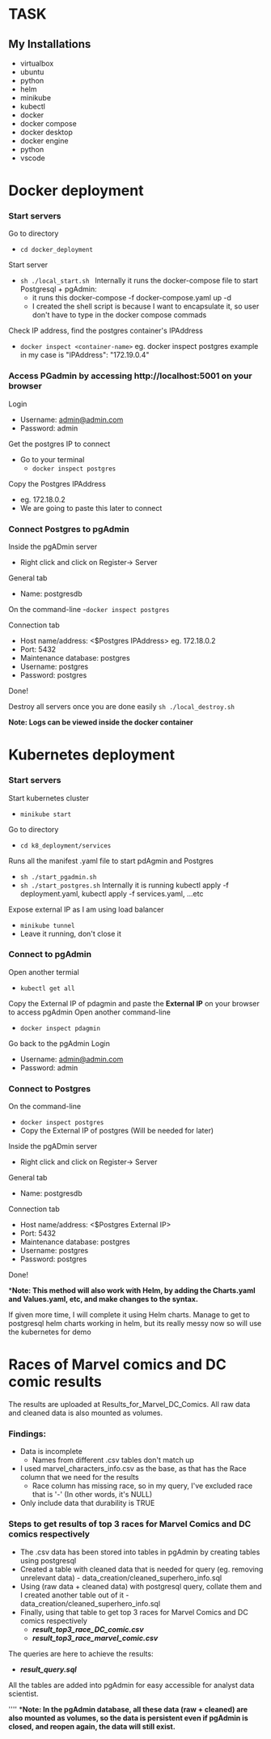 
# TASK
## My Installations
- virtualbox 
- ubuntu
- python
- helm
- minikube
- kubectl 
- docker
- docker compose
- docker desktop
- docker engine
- python
- vscode

# Docker deployment
### Start servers
Go to directory
- ```cd docker_deployment```

Start server
- ```sh ./local_start.sh ```
Internally it runs the docker-compose file to start Postgresql + pgAdmin:
    - it runs this docker-compose -f docker-compose.yaml up -d
    - I created the shell script is because I want to encapsulate it, so user don't have to type in the docker compose commads
    
Check IP address, find the postgres container's IPAddress  
- ```docker inspect <container-name>```
         eg. docker inspect postgres
         example in my case is "IPAddress": "172.19.0.4"

### Access PGadmin by accessing http://localhost:5001 on your browser


Login
- Username: admin@admin.com
- Password: admin

Get the postgres IP to connect
- Go to your terminal
    - ```docker inspect postgres```

Copy the Postgres IPAddress 
- eg. 172.18.0.2 
- We are going to paste this later to connect

### Connect Postgres to pgAdmin
Inside the pgADmin server
- Right click and click on Register-> Server

General tab
- Name: postgresdb
 
On the command-line 
-```docker inspect postgres```

Connection tab
- Host name/address: <$Postgres IPAddress>
    eg. 172.18.0.2 
-  Port: 5432
- Maintenance database: postgres
- Username: postgres
- Password: postgres
  

Done!

Destroy all servers once you are done easily
```sh ./local_destroy.sh ```

**Note: Logs can be viewed inside the docker container**


# Kubernetes deployment
### Start servers
Start kubernetes cluster
- ```minikube start```

Go to directory
- ```cd k8_deployment/services```

Runs all the manifest .yaml file to start pdAgmin and Postgres
- ```sh ./start_pgadmin.sh```
- ```sh ./start_postgres.sh```
Internally it is running kubectl apply -f deployment.yaml, kubectl apply -f services.yaml, ...etc

Expose external IP as I am using load balancer 
- ```minikube tunnel```
- Leave it running, don't close it

### Connect to pgAdmin
Open another termial
- ```kubectl get all```

Copy the External IP of pdagmin and paste the **External IP** on your browser to access pgAdmin
Open another command-line 
- ```docker inspect pdagmin```

Go back to the pgAdmin
Login
- Username: admin@admin.com
- Password: admin

### Connect to Postgres

On the command-line 
- ```docker inspect postgres```
- Copy the External IP of postgres (Will be needed for later)

 
Inside the pgADmin server
- Right click and click on Register-> Server


General tab
- Name: postgresdb

Connection tab
- Host name/address:  <$Postgres External IP>
- Port: 5432
- Maintenance database: postgres
- Username: postgres
- Password: postgres

Done!

***Note: This method will also work with Helm, by adding the Charts.yaml and Values.yaml, etc, and make changes to the syntax.**

If given more time, I will complete it using Helm charts. Manage to get to postgresql helm charts working in helm, but its really messy now so will use the kubernetes for demo

# Races of Marvel comics and DC comic results
The results are uploaded at Results_for_Marvel_DC_Comics. All raw data and cleaned data is also mounted as volumes.

### Findings:
- Data is incomplete
    - Names from different .csv tables don't match up 
- I used marvel_characters_info.csv as the base, as that has the Race column that we need for the results 
    - Race column has missing race, so in my query, I've excluded race that is '-' (In other words, it's NULL)
- Only include data that durability is TRUE


### Steps to get results of top 3 races for Marvel Comics and DC comics respectively
- The .csv data has been stored into tables in pgAdmin by creating tables using postgresql
- Created a table with cleaned data that is needed for query (eg. removing unrelevant data)
        - data_creation/cleaned_superhero_info.sql
- Using (raw data + cleaned data) with postgresql query, collate them and I created another table out of it
        - data_creation/cleaned_superhero_info.sql
- Finally, using that table to get top 3 races for Marvel Comics and DC comics respectively
    - ***result_top3_race_DC_comic.csv***
    - ***result_top3_race_marvel_comic.csv***
    
The queries are here to achieve the results: 
- ***result_query.sql***

All the tables are added into pgAdmin for easy accessible for analyst data scientist.

''''
***Note: In the pgAdmin database, all these data  (raw + cleaned) are also mounted as volumes, so the data is persistent even if pgAdmin is closed, and reopen again, the data will still exist.**


